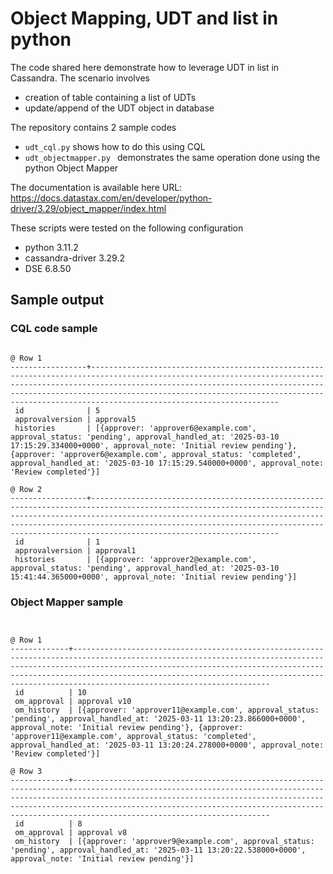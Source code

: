 # Object Mapping, UDT and list in python
The code shared here demonstrate how to leverage UDT in list in Cassandra.
The scenario involves
- creation of table containing a list of UDTs
- update/append of the UDT object in database

The repository contains 2 sample codes
- `udt_cql.py` shows how to do this using CQL
- `udt_objectmapper.py ` demonstrates the same operation done using the python Object Mapper

The documentation is available here
URL: https://docs.datastax.com/en/developer/python-driver/3.29/object_mapper/index.html

These scripts were tested on the following configuration
- python 3.11.2
- cassandra-driver 3.29.2
- DSE 6.8.50

## Sample output

### CQL code sample
```cqlsh> select * from romaindc1.approvalhistories;

@ Row 1
-----------------+----------------------------------------------------------------------------------------------------------------------------------------------------------------------------------------------------------------------------------------------------------------------------------------------------------------------------------
 id              | 5
 approvalversion | approval5
 histories       | [{approver: 'approver6@example.com', approval_status: 'pending', approval_handled_at: '2025-03-10 17:15:29.334000+0000', approval_note: 'Initial review pending'}, {approver: 'approver6@example.com', approval_status: 'completed', approval_handled_at: '2025-03-10 17:15:29.540000+0000', approval_note: 'Review completed'}]

@ Row 2
-----------------+----------------------------------------------------------------------------------------------------------------------------------------------------------------------------------------------------------------------------------------------------------------------------------------------------------------------------------
 id              | 1
 approvalversion | approval1
 histories       | [{approver: 'approver2@example.com', approval_status: 'pending', approval_handled_at: '2025-03-10 15:41:44.365000+0000', approval_note: 'Initial review pending'}]
```


### Object Mapper sample
```cqlsh> select * from romaindc1.omhistories ;


@ Row 1
-------------+------------------------------------------------------------------------------------------------------------------------------------------------------------------------------------------------------------------------------------------------------------------------------------------------------------------------------------
 id          | 10
 om_approval | approval v10
 om_history  | [{approver: 'approver11@example.com', approval_status: 'pending', approval_handled_at: '2025-03-11 13:20:23.866000+0000', approval_note: 'Initial review pending'}, {approver: 'approver11@example.com', approval_status: 'completed', approval_handled_at: '2025-03-11 13:20:24.278000+0000', approval_note: 'Review completed'}]

@ Row 3
-------------+------------------------------------------------------------------------------------------------------------------------------------------------------------------------------------------------------------------------------------------------------------------------------------------------------------------------------------
 id          | 8
 om_approval | approval v8
 om_history  | [{approver: 'approver9@example.com', approval_status: 'pending', approval_handled_at: '2025-03-11 13:20:22.538000+0000', approval_note: 'Initial review pending'}]
```
